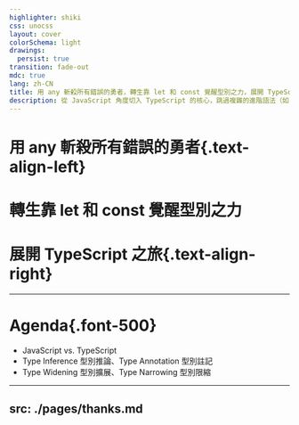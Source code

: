 ```yaml
---
highlighter: shiki
css: unocss
layout: cover
colorSchema: light
drawings:
  persist: true
transition: fade-out
mdc: true
lang: zh-CN
title: 用 any 斬殺所有錯誤的勇者，轉生靠 let 和 const 覺醒型別之力，展開 TypeScript 之旅
description: 從 JavaScript 角度切入 TypeScript 的核心，跳過複雜的進階語法（如 Utility Types），直接透過由淺入深的範例，剖析新手最常遇到的錯誤（如 implicitly has an any type），一步步建立扎實的型別思維以及認識型別安全機制。
---
```


# 用 any 斬殺所有<span :class="[{'text-hex-e00400CC' : $clicks >= 1}]">錯誤</span>的勇者{.text-align-left}

<h1 text-align-center>
轉生靠 <span :class="[{'text-hex-e00400CC' : $clicks > 1}]">let 和 const</span> 覺醒<span :class="[{'text-hex-e00400CC' : $clicks > 2}]">型別</span>之力
</h1>

# 展開 TypeScript 之旅{.text-align-right}

<div v-click="[2]"></div>

<!--
錯誤[click]
透過 let 和 const[click]
建立型別思維[click]
-->

---

# Agenda{.font-500}

- JavaScript vs. TypeScript
- Type Inference 型別推論、Type Annotation 型別註記
- Type Widening 型別擴展、Type Narrowing 型別限縮

---
src: ./pages/thanks.md
---